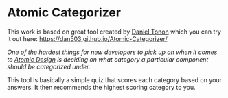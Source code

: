 # Atomic Categorizer

This work is based on great tool created by [Daniel Tonon](https://github.com/Dan503/) which you can try it out here: https://dan503.github.io/Atomic-Categorizer/

*One of the hardest things for new developers to pick up on when it comes to [Atomic Design](http://bradfrost.com/blog/post/atomic-web-design/) is deciding on what category a particular component should be categorized under.*

This tool is basically a simple quiz that scores each category based on your answers. It then recommends the highest scoring category to you.

